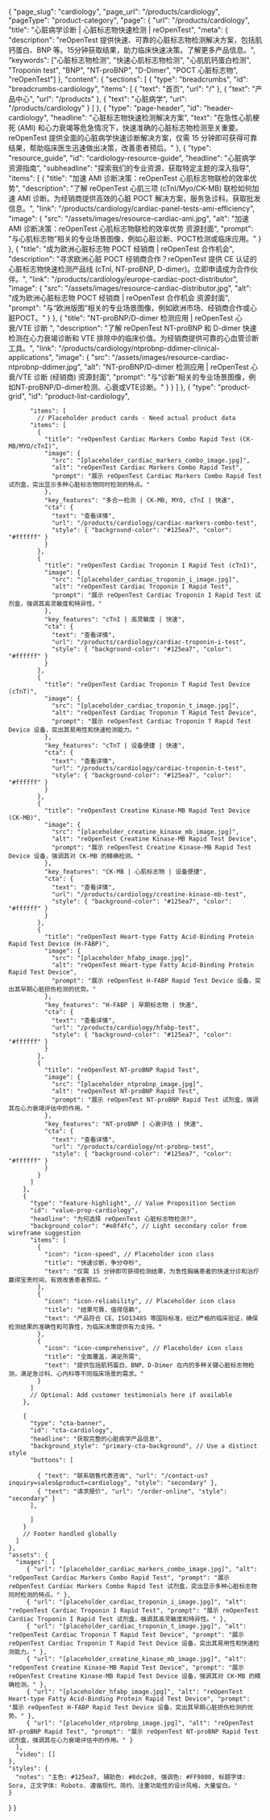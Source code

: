 {
    "page_slug": "cardiology",
    "page_url": "/products/cardiology",
  "pageType": "product-category",
  "page": {
    "url": "/products/cardiology",
    "title": "心脏病学诊断 | 心脏标志物快速检测 | reOpenTest",
    "meta": {
      "description": "reOpenTest 提供快速、可靠的心脏标志物检测解决方案，包括肌钙蛋白、BNP 等。15分钟获取结果，助力临床快速决策。了解更多产品信息。",
      "keywords": ["心脏标志物检测", "快速心肌标志物检测", "心肌肌钙蛋白检测", "Troponin test", "BNP", "NT-proBNP", "D-Dimer", "POCT 心脏标志物", "reOpenTest"]
    },
    "content": {
      "sections": [
        {
          "type": "breadcrumbs",
          "id": "breadcrumbs-cardiology",
          "items": [
            { "text": "首页", "url": "/" },
            { "text": "产品中心", "url": "/products" },
            { "text": "心脏病学", "url": "/products/cardiology" }
          ]
        },
        {
          "type": "page-header",
          "id": "header-cardiology",
          "headline": "心脏标志物快速检测解决方案",
          "text": "在急性心肌梗死 (AMI) 和心力衰竭等危急情况下，快速准确的心脏标志物检测至关重要。reOpenTest 提供全面的心脏病学快速诊断解决方案，仅需 15 分钟即可获得可靠结果，帮助临床医生迅速做出决策，改善患者预后。"
        },
        {
          "type": "resource_guide",
          "id": "cardiology-resource-guide",
          "headline": "心脏病学资源指南",
          "subheadline": "探索我们的专业资源，获取特定主题的深入指导",
          "items": [
            {
              "title": "加速 AMI 诊断决策：reOpenTest 心肌标志物联检的效率优势",
              "description": "了解 reOpenTest 心肌三项 (cTnI/Myo/CK-MB) 联检如何加速 AMI 诊断。为经销商提供高效的心脏 POCT 解决方案，服务急诊科。获取批发信息。",
              "link": "/products/cardiology/cardiac-panel-tests-ami-efficiency",
              "image": {
                "src": "/assets/images/resource-cardiac-ami.jpg",
                "alt": "加速 AMI 诊断决策：reOpenTest 心肌标志物联检的效率优势 资源封面",
                "prompt": "与心肌标志物”相关的专业场景图像，例如心脏诊断、POCT检测或临床应用。"
              }
            },
            {
              "title": "成为欧洲心脏标志物 POCT 经销商 | reOpenTest 合作机会",
              "description": "寻求欧洲心脏 POCT 经销商合作？reOpenTest 提供 CE 认证的心脏标志物快速检测产品线 (cTnI, NT-proBNP, D-dimer)。立即申请成为合作伙伴。",
              "link": "/products/cardiology/europe-cardiac-poct-distributor",
              "image": {
                "src": "/assets/images/resource-cardiac-distributor.jpg",
                "alt": "成为欧洲心脏标志物 POCT 经销商 | reOpenTest 合作机会 资源封面",
                "prompt": "与“欧洲版图”相关的专业场景图像，例如欧洲市场、经销商合作或心脏POCT。"
              }
            },
            {
              "title": "NT-proBNP/D-dimer 检测应用 | reOpenTest 心衰/VTE 诊断 ",
              "description": "了解 reOpenTest NT-proBNP 和 D-dimer 快速检测在心力衰竭诊断和 VTE 排除中的临床价值。为经销商提供可靠的心血管诊断工具。",
              "link": "/products/cardiology/ntprobnp-ddimer-clinical-applications",
              "image": {
                "src": "/assets/images/resource-cardiac-ntprobnp-ddimer.jpg",
                "alt": "NT-proBNP/D-dimer 检测应用 | reOpenTest 心衰/VTE 诊断 (经销商) 资源封面",
                "prompt": "与“诊断”相关的专业场景图像，例如NT-proBNP/D-dimer检测、心衰或VTE诊断。"
              }
            }
          ]
        },
        {
          "type": "product-grid",
          "id": "product-list-cardiology",
          
          
          "items": [
            // Placeholder product cards - Need actual product data
          "items": [
            {
              "title": "reOpenTest Cardiac Markers Combo Rapid Test (CK-MB/MYO/cTnI)",
              "image": {
                "src": "[placeholder_cardiac_markers_combo_image.jpg]",
                "alt": "reOpenTest Cardiac Markers Combo Rapid Test",
                "prompt": "展示 reOpenTest Cardiac Markers Combo Rapid Test 试剂盒，突出显示多种心脏标志物同时检测的特点。"
              },
              "key_features": "多合一检测 | CK-MB, MYO, cTnI | 快速",
              "cta": {
                "text": "查看详情",
                "url": "/products/cardiology/cardiac-markers-combo-test",
                "style": { "background-color": "#125ea7", "color": "#ffffff" }
              }
            },
            {
              "title": "reOpenTest Cardiac Troponin I Rapid Test (cTnI)",
              "image": {
                "src": "[placeholder_cardiac_troponin_i_image.jpg]",
                "alt": "reOpenTest Cardiac Troponin I Rapid Test",
                "prompt": "展示 reOpenTest Cardiac Troponin I Rapid Test 试剂盒，强调其高灵敏度和特异性。"
              },
              "key_features": "cTnI | 高灵敏度 | 快速",
              "cta": {
                "text": "查看详情",
                "url": "/products/cardiology/cardiac-troponin-i-test",
                "style": { "background-color": "#125ea7", "color": "#ffffff" }
              }
            },
            {
              "title": "reOpenTest Cardiac Troponin T Rapid Test Device (cTnT)",
              "image": {
                "src": "[placeholder_cardiac_troponin_t_image.jpg]",
                "alt": "reOpenTest Cardiac Troponin T Rapid Test Device",
                "prompt": "展示 reOpenTest Cardiac Troponin T Rapid Test Device 设备，突出其易用性和快速检测能力。"
              },
              "key_features": "cTnT | 设备便捷 | 快速",
              "cta": {
                "text": "查看详情",
                "url": "/products/cardiology/cardiac-troponin-t-test",
                "style": { "background-color": "#125ea7", "color": "#ffffff" }
              }
            },
            {
              "title": "reOpenTest Creatine Kinase-MB Rapid Test Device (CK-MB)",
              "image": {
                "src": "[placeholder_creatine_kinase_mb_image.jpg]",
                "alt": "reOpenTest Creatine Kinase-MB Rapid Test Device",
                "prompt": "展示 reOpenTest Creatine Kinase-MB Rapid Test Device 设备，强调其对 CK-MB 的精确检测。"
              },
              "key_features": "CK-MB | 心肌标志物 | 设备便捷",
              "cta": {
                "text": "查看详情",
                "url": "/products/cardiology/creatine-kinase-mb-test",
                "style": { "background-color": "#125ea7", "color": "#ffffff" }
              }
            },
            {
              "title": "reOpenTest Heart-type Fatty Acid-Binding Protein Rapid Test Device (H-FABP)",
              "image": {
                "src": "[placeholder_hfabp_image.jpg]",
                "alt": "reOpenTest Heart-type Fatty Acid-Binding Protein Rapid Test Device",
                "prompt": "展示 reOpenTest H-FABP Rapid Test Device 设备，突出其早期心脏损伤检测的优势。"
              },
              "key_features": "H-FABP | 早期标志物 | 快速",
              "cta": {
                "text": "查看详情",
                "url": "/products/cardiology/hfabp-test",
                "style": { "background-color": "#125ea7", "color": "#ffffff" }
              }
            },
            {
              "title": "reOpenTest NT-proBNP Rapid Test",
              "image": {
                "src": "[placeholder_ntprobnp_image.jpg]",
                "alt": "reOpenTest NT-proBNP Rapid Test",
                "prompt": "展示 reOpenTest NT-proBNP Rapid Test 试剂盒，强调其在心力衰竭评估中的作用。"
              },
              "key_features": "NT-proBNP | 心衰评估 | 快速",
              "cta": {
                "text": "查看详情",
                "url": "/products/cardiology/nt-probnp-test",
                "style": { "background-color": "#125ea7", "color": "#ffffff" }
              }
            }
          ]
        },
        {
          "type": "feature-highlight", // Value Proposition Section
          "id": "value-prop-cardiology",
          "headline": "为何选择 reOpenTest 心脏标志物检测?",
          "background_color": "#e8f4fc", // Light secondary color from wireframe suggestion
          "items": [
            {
              "icon": "icon-speed", // Placeholder icon class
              "title": "快速诊断，争分夺秒",
              "text": "仅需 15 分钟即可获得检测结果，为急性胸痛患者的快速分诊和治疗赢得宝贵时间，有效改善患者预后。"
            },
            {
              "icon": "icon-reliability", // Placeholder icon class
              "title": "结果可靠，值得信赖",
              "text": "产品符合 CE、ISO13485 等国际标准，经过严格的临床验证，确保检测结果的准确性和可靠性，为临床决策提供有力支持。"
            },
            {
              "icon": "icon-comprehensive", // Placeholder icon class
              "title": "全面覆盖，满足所需",
              "text": "提供包括肌钙蛋白、BNP、D-Dimer 在内的多种关键心脏标志物检测，满足急诊科、心内科等不同临床场景的需求。"
            }
          ]
          // Optional: Add customer testimonials here if available
        },
        
        {
          "type": "cta-banner",
          "id": "cta-cardiology",
          "headline": "获取完整的心脏病学产品信息",
          "background_style": "primary-cta-background", // Use a distinct style
          "buttons": [
         
            { "text": "联系销售代表咨询", "url": "/contact-us?inquiry=sales&product=cardiology", "style": "secondary" },
            { "text": "请求报价", "url": "/order-online", "style": "secondary" }
          ],
          
          ]
        }
        // Footer handled globally
      ]
    },
    "assets": {
      "images": [
         { "url": "[placeholder_cardiac_markers_combo_image.jpg]", "alt": "reOpenTest Cardiac Markers Combo Rapid Test", "prompt": "展示 reOpenTest Cardiac Markers Combo Rapid Test 试剂盒，突出显示多种心脏标志物同时检测的特点。" },
         { "url": "[placeholder_cardiac_troponin_i_image.jpg]", "alt": "reOpenTest Cardiac Troponin I Rapid Test", "prompt": "展示 reOpenTest Cardiac Troponin I Rapid Test 试剂盒，强调其高灵敏度和特异性。" },
         { "url": "[placeholder_cardiac_troponin_t_image.jpg]", "alt": "reOpenTest Cardiac Troponin T Rapid Test Device", "prompt": "展示 reOpenTest Cardiac Troponin T Rapid Test Device 设备，突出其易用性和快速检测能力。" },
         { "url": "[placeholder_creatine_kinase_mb_image.jpg]", "alt": "reOpenTest Creatine Kinase-MB Rapid Test Device", "prompt": "展示 reOpenTest Creatine Kinase-MB Rapid Test Device 设备，强调其对 CK-MB 的精确检测。" },
         { "url": "[placeholder_hfabp_image.jpg]", "alt": "reOpenTest Heart-type Fatty Acid-Binding Protein Rapid Test Device", "prompt": "展示 reOpenTest H-FABP Rapid Test Device 设备，突出其早期心脏损伤检测的优势。" },
         { "url": "[placeholder_ntprobnp_image.jpg]", "alt": "reOpenTest NT-proBNP Rapid Test", "prompt": "展示 reOpenTest NT-proBNP Rapid Test 试剂盒，强调其在心力衰竭评估中的作用。" }
      ],
      "video": []
    },
    "styles": {
      "notes": "主色: #125ea7, 辅助色: #8dc2e8, 强调色: #FF9800, 标题字体: Sora, 正文字体: Roboto. 遵循现代、简约、注重功能性的设计风格，大量留白。"
    }
  }
}
